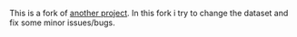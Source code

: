 This is a fork of [another project](https://github.com/Machine-Learning-Tokyo/seq2seq_bot). In this fork i try to change the dataset and fix some minor issues/bugs.
